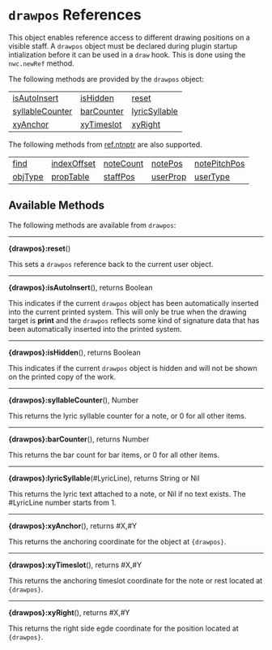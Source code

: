 # `drawpos` References
This object enables reference access to different drawing positions on a visible staff. A `drawpos` object must be declared during plugin startup intialization before it can be used in a `draw` hook. 
This is done using the `nwc.newRef` method.

The following methods are provided by the `drawpos` object:

<table>
<tr>
<td><a href="#isAutoInsert">isAutoInsert</a></td>
<td><a href="#isHidden">isHidden</a></td>
<td><a href="#reset">reset</a></td>
</tr><tr>
<td><a href="#syllableCounter">syllableCounter</a></td>
<td><a href="#barCounter">barCounter</a></td>
<td><a href="#lyricSyllable">lyricSyllable</a></td>
</tr><tr>
<td><a href="#xyAnchor">xyAnchor</a></td>
<td><a href="#xyTimeslot">xyTimeslot</a></td>
<td><a href="#xyRight">xyRight</a></td>
</tr>
</table>

The following methods from [ref.ntnptr](ref.ntnptr.md) are also supported.

<table>
<tr>
<td><a href="ref.ntnptr.md#find">find</a></td>
<td><a href="ref.ntnptr.md#indexOffset">indexOffset</a></td>
<td><a href="ref.ntnptr.md#noteCount">noteCount</a></td>
<td><a href="ref.ntnptr.md#notePos">notePos</a></td>
<td><a href="ref.ntnptr.md#notePitchPos">notePitchPos</a></td>
</tr><tr>
<td><a href="ref.ntnptr.md#objType">objType</a></td>
<td><a href="ref.ntnptr.md#propTable">propTable</a></td>
<td><a href="ref.ntnptr.md#staffPos">staffPos</a></td>
<td><a href="ref.ntnptr.md#userProp">userProp</a></td>
<td><a href="ref.ntnptr.md#userType">userType</a></td>
</tr>
</table>


## Available Methods

The following methods are available from `drawpos`:

------------------
<a name="reset"></a>
**{drawpos}:reset**()

This sets a `drawpos` reference back to the current user object.


------------------
<a name="isAutoInsert"></a>
**{drawpos}:isAutoInsert**(), returns Boolean

This indicates if the current `drawpos` object has been automatically inserted into the current printed system. This will only be true when the drawing target is **print** and the
`drawpos` reflects some kind of signature data that has been automatically inserted into the printed system.


------------------
<a name="isHidden"></a>
**{drawpos}:isHidden**(), returns Boolean

This indicates if the current `drawpos` object is hidden and will not be shown on the printed copy of the work.


------------------
<a name="syllableCounter"></a>
**{drawpos}:syllableCounter**(), Number

This returns the lyric syllable counter for a note, or 0 for all other items.


------------------
<a name="barCounter"></a>
**{drawpos}:barCounter**(), returns Number

This returns the bar count for bar items, or 0 for all other items.


------------------
<a name="lyricSyllable"></a>
**{drawpos}:lyricSyllable**(#LyricLine), returns String or Nil

This returns the lyric text attached to a note, or Nil if no text exists. The #LyricLine number starts from 1.


------------------
<a name="xyAnchor"></a>
**{drawpos}:xyAnchor**(), returns #X,#Y

This returns the anchoring coordinate for the object at `{drawpos}`.


------------------
<a name="xyTimeslot"></a>
**{drawpos}:xyTimeslot**(), returns #X,#Y

This returns the anchoring timeslot coordinate for the note or rest located at `{drawpos}`.


------------------
<a name="xyRight"></a>
**{drawpos}:xyRight**(), returns #X,#Y

This returns the right side egde coordinate for the position located at `{drawpos}`.
